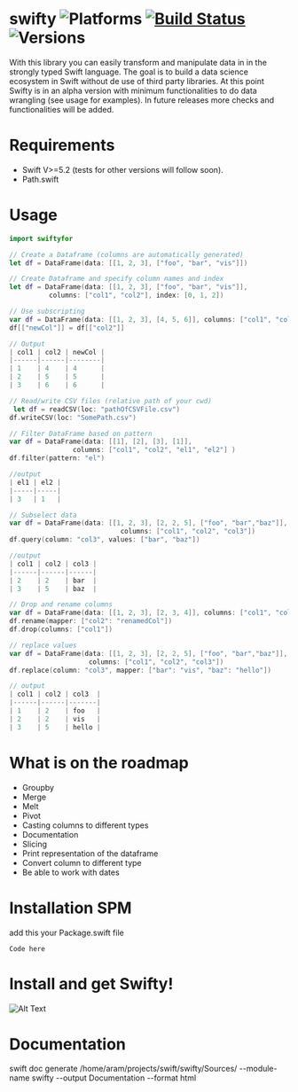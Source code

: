 # swifty  ![Platforms](https://img.shields.io/badge/platforms-Linux%20%7C%20MacOS-lightgrey) [![Build Status](https://travis-ci.com/AramKoorn/swifty.svg?token=JpKygpYAeEtSWFyNQ2fB&branch=main)](https://travis-ci.com/AramKoorn/swifty) ![Versions](https://img.shields.io/badge/Swift-5.2-orange)

With this library you can easily transform and manipulate data in in the strongly typed Swift language.
The goal is to build a data science ecosystem in Swift without de use of third party libraries. At this point Swifty is in an alpha version with minimum functionalities to do data wrangling (see usage for examples). In future releases more checks and functionalities will be added. 

# Requirements
- Swift V>=5.2 (tests for other versions will follow soon).
- Path.swift

# Usage

```swift
import swiftyfor

// Create a Dataframe (columns are automatically generated)
let df = DataFrame(data: [[1, 2, 3], ["foo", "bar", "vis"]])

// Create Dataframe and specify column names and index 
let df = DataFrame(data: [[1, 2, 3], ["foo", "bar", "vis"]], 
          columns: ["col1", "col2"], index: [0, 1, 2])

// Use subscripting
var df = DataFrame(data: [[1, 2, 3], [4, 5, 6]], columns: ["col1", "col2"])
df[["newCol"]] = df[["col2"]]

// Output
| col1 | col2 | newCol |
|------|------|--------|
| 1    | 4    | 4      |
| 2    | 5    | 5      |
| 3    | 6    | 6      |

// Read/write CSV files (relative path of your cwd)
 let df = readCSV(loc: "pathOfCSVFile.csv")
df.writeCSV(loc: "SomePath.csv")

// Filter DataFrame based on pattern
var df = DataFrame(data: [[1], [2], [3], [1]],
                columns: ["col1", "col2", "el1", "el2"] )
df.filter(pattern: "el")

//output
| el1 | el2 |
|-----|-----|
| 3   | 1   |

// Subselect data
var df = DataFrame(data: [[1, 2, 3], [2, 2, 5], ["foo", "bar","baz"]],
                            columns: ["col1", "col2", "col3"])
df.query(column: "col3", values: ["bar", "baz"])

//output
| col1 | col2 | col3 |
|------|------|------|
| 2    | 2    | bar  |
| 3    | 5    | baz  |

// Drop and rename columns
var df = DataFrame(data: [[1, 2, 3], [2, 3, 4]], columns: ["col1", "col2"])
df.rename(mapper: ["col2": "renamedCol"])
df.drop(columns: ["col1"])

// replace values
var df = DataFrame(data: [[1, 2, 3], [2, 2, 5], ["foo", "bar","baz"]],
                    columns: ["col1", "col2", "col3"])
df.replace(column: "col3", mapper: ["bar": "vis", "baz": "hello"])

// output
| col1 | col2 | col3  |
|------|------|-------|
| 1    | 2    | foo   |
| 2    | 2    | vis   |
| 3    | 5    | hello |

```

# What is on the roadmap
- Groupby
- Merge
- Melt
- Pivot
- Casting columns to different types
- Documentation
- Slicing
- Print representation of the dataframe
- Convert column to different type
- Be able to work with dates

# Installation SPM

add this your Package.swift file
```
Code here
```

# Install and get Swifty!

![Alt Text](https://media.giphy.com/media/ZGIb81A2Z4dcGc43ku/giphy.gif)

# Documentation

swift doc generate /home/aram/projects/swift/swifty/Sources/ --module-name swifty --output Documentation --format html